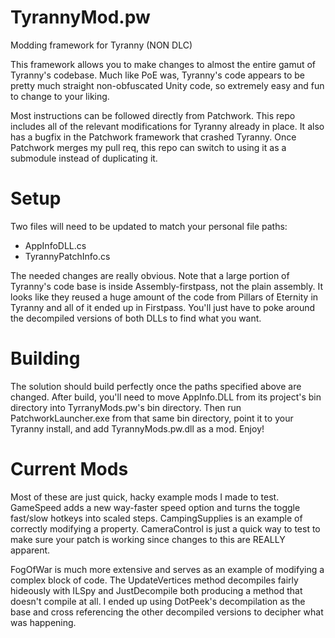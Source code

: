 # TyrannyMod.pw
Modding framework for Tyranny (NON DLC)

This framework allows you to make changes to almost the entire gamut of Tyranny's codebase.  Much like PoE was, Tyranny's code appears to be pretty much straight non-obfuscated Unity code, so extremely easy and fun to change to your liking.

Most instructions can be followed directly from Patchwork.  This repo includes all of the relevant modifications for Tyranny already in place.  It also has a bugfix in the Patchwork framework that crashed Tyranny.  Once Patchwork merges my pull req, this repo can switch to using it as a submodule instead of duplicating it.

# Setup

Two files will need to be updated to match your personal file paths:
- AppInfoDLL.cs 
- TyrannyPatchInfo.cs

The needed changes are really obvious.  Note that a large portion of Tyranny's code base is inside Assembly-firstpass, not the plain assembly.  It looks like they reused a huge amount of the code from Pillars of Eternity in Tyranny and all of it ended up in Firstpass.  You'll just have to poke around the decompiled versions of both DLLs to find what you want.

# Building

The solution should build perfectly once the paths specified above are changed.  After build, you'll need to move AppInfo.DLL from its project's bin directory into TyrranyMods.pw's bin directory.  Then run PatchworkLauncher.exe from that same bin directory, point it to your Tyranny install, and add TyrannyMods.pw.dll as a mod. Enjoy!

# Current Mods

Most of these are just quick, hacky example mods I made to test.  GameSpeed adds a new way-faster speed option and turns the toggle fast/slow hotkeys into scaled steps.  CampingSupplies is an example of correctly modifying a property.  CameraControl is just a quick way to test to make sure your patch is working since changes to this are REALLY apparent.

FogOfWar is much more extensive and serves as an example of modifying a complex block of code. The UpdateVertices method decompiles fairly hideously with ILSpy and JustDecompile both producing a method that doesn't compile at all.  I ended up using DotPeek's decompilation as the base and cross referencing the other decompiled versions to decipher what was happening.
